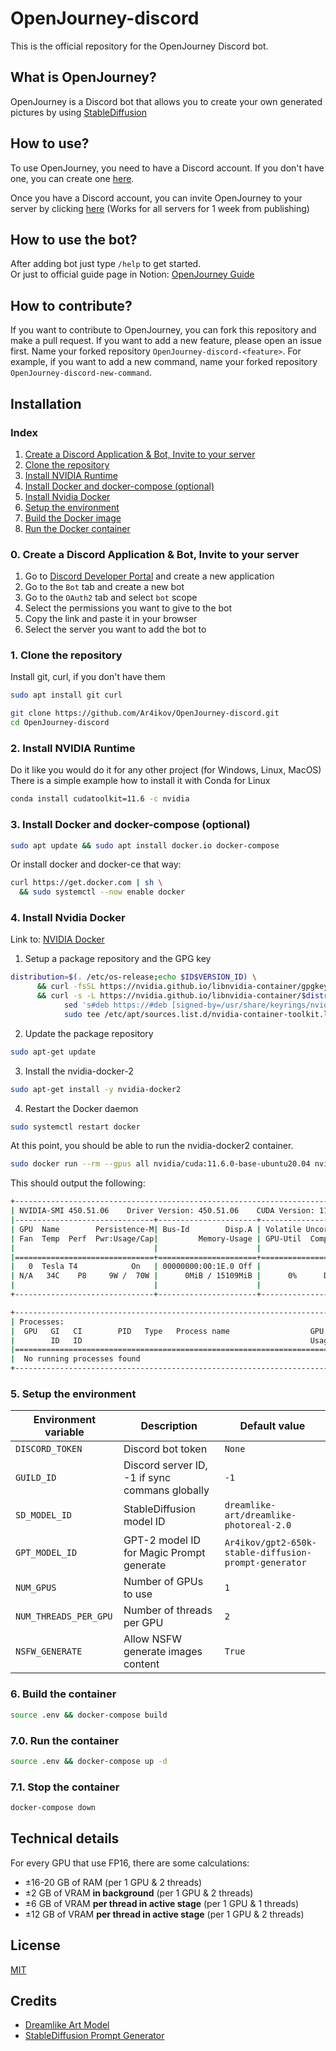 # OpenJourney-discord

This is the official repository for the OpenJourney Discord bot.

## What is OpenJourney?

OpenJourney is a Discord bot that allows you to create your own generated pictures by using [StableDiffusion](https://github.com/huggingface/diffusers)

## How to use?

To use OpenJourney, you need to have a Discord account. If you don't have one, you can create one [here](https://discord.com/register).

Once you have a Discord account, you can invite OpenJourney to your server by clicking [here](https://discord.com/oauth2/authorize?client_id=1057463364848209981&permissions=534723950656&scope=bot) (Works for all servers for 1 week from publishing)

## How to use the bot?

After adding bot just type `/help` to get started. <br>
Or just to official guide page in Notion: [OpenJourney Guide](https://button-aurora-7b8.notion.site/OpenJourney-Guide-05401d7a438e4e5cb2cbb241a15d6bdf)

## How to contribute?

If you want to contribute to OpenJourney, you can fork this repository and make a pull request. If you want to add a new feature, please open an issue first. Name your forked repository `OpenJourney-discord-<feature>`. For example, if you want to add a new command, name your forked repository `OpenJourney-discord-new-command`.

## Installation

### Index

1. [Create a Discord Application & Bot, Invite to your server](#1-create-a-discord-application--bot-invite-to-your-server)
2. [Clone the repository](#2-clone-the-repository)
3. [Install NVIDIA Runtime](#3-install-nvidia-runtime)
4. [Install Docker and docker-compose (optional)](#4-install-docker-and-docker-compose-optional)
5. [Install Nvidia Docker](#5-install-nvidia-docker)
6. [Setup the environment](#6-setup-the-environment)
7. [Build the Docker image](#7-build-the-docker-image)
8. [Run the Docker container](#8-run-the-docker-container)


### 0. Create a Discord Application & Bot, Invite to your server

1. Go to [Discord Developer Portal](https://discord.com/developers/applications) and create a new application
2. Go to the `Bot` tab and create a new bot
3. Go to the `OAuth2` tab and select `bot` scope
4. Select the permissions you want to give to the bot
5. Copy the link and paste it in your browser
6. Select the server you want to add the bot to

### 1. Clone the repository

Install git, curl, if you don't have them

```bash
sudo apt install git curl
```

```bash
git clone https://github.com/Ar4ikov/OpenJourney-discord.git
cd OpenJourney-discord
```

### 2. Install NVIDIA Runtime

Do it like you would do it for any other project (for Windows, Linux, MacOS) <br>
There is a simple example how to install it with Conda for Linux

```bash
conda install cudatoolkit=11.6 -c nvidia
```

### 3. Install Docker and docker-compose (optional)

```bash
sudo apt update && sudo apt install docker.io docker-compose
```

Or install docker and docker-ce that way:

```bash
curl https://get.docker.com | sh \
  && sudo systemctl --now enable docker
```

### 4. Install Nvidia Docker

Link to: [NVIDIA Docker](https://docs.nvidia.com/datacenter/cloud-native/container-toolkit/install-guide.html#setting-up-nvidia-container-toolkit)

1. Setup a package repository and the GPG key

```bash
distribution=$(. /etc/os-release;echo $ID$VERSION_ID) \
      && curl -fsSL https://nvidia.github.io/libnvidia-container/gpgkey | sudo gpg --dearmor -o /usr/share/keyrings/nvidia-container-toolkit-keyring.gpg \
      && curl -s -L https://nvidia.github.io/libnvidia-container/$distribution/libnvidia-container.list | \
            sed 's#deb https://#deb [signed-by=/usr/share/keyrings/nvidia-container-toolkit-keyring.gpg] https://#g' | \
            sudo tee /etc/apt/sources.list.d/nvidia-container-toolkit.list
```

2. Update the package repository

```bash
sudo apt-get update
```

3. Install the nvidia-docker-2

```bash
sudo apt-get install -y nvidia-docker2
```

4. Restart the Docker daemon

```bash
sudo systemctl restart docker
```

At this point, you should be able to run the nvidia-docker2 container.

```bash
sudo docker run --rm --gpus all nvidia/cuda:11.6.0-base-ubuntu20.04 nvidia-smi
```

This should output the following:

```bash
+-----------------------------------------------------------------------------+
| NVIDIA-SMI 450.51.06    Driver Version: 450.51.06    CUDA Version: 11.0     |
|-------------------------------+----------------------+----------------------+
| GPU  Name        Persistence-M| Bus-Id        Disp.A | Volatile Uncorr. ECC |
| Fan  Temp  Perf  Pwr:Usage/Cap|         Memory-Usage | GPU-Util  Compute M. |
|                               |                      |               MIG M. |
|===============================+======================+======================|
|   0  Tesla T4            On   | 00000000:00:1E.0 Off |                    0 |
| N/A   34C    P8     9W /  70W |      0MiB / 15109MiB |      0%      Default |
|                               |                      |                  N/A |
+-------------------------------+----------------------+----------------------+

+-----------------------------------------------------------------------------+
| Processes:                                                                  |
|  GPU   GI   CI        PID   Type   Process name                  GPU Memory |
|        ID   ID                                                   Usage      |
|=============================================================================|
|  No running processes found                                                 |
+-----------------------------------------------------------------------------+
```

### 5. Setup the environment

| Environment variable | Description | Default value |
| --- | --- | --- |
| `DISCORD_TOKEN` | Discord bot token | `None` |
| `GUILD_ID` | Discord server ID, -1 if sync commans globally | `-1` |
| `SD_MODEL_ID` | StableDiffusion model ID | `dreamlike-art/dreamlike-photoreal-2.0` |
| `GPT_MODEL_ID` | GPT-2 model ID for Magic Prompt generate | `Ar4ikov/gpt2-650k-stable-diffusion-prompt-generator` |
| `NUM_GPUS` | Number of GPUs to use | `1` |
| `NUM_THREADS_PER_GPU` | Number of threads per GPU | `2` |
| `NSFW_GENERATE` | Allow NSFW generate images content | `True` |

### 6. Build the container

```bash
source .env && docker-compose build
```

### 7.0. Run the container

```bash
source .env && docker-compose up -d
```

### 7.1. Stop the container

```bash
docker-compose down
```

## Technical details

For every GPU that use FP16, there are some calculations:
* ±16-20 GB of RAM (per 1 GPU & 2 threads)
* ±2 GB of VRAM **in background** (per 1 GPU & 2 threads)
* ±6 GB of VRAM **per thread in active stage** (per 1 GPU & 1 threads)
* ±12 GB of VRAM **per thread in active stage** (per 1 GPU & 2 threads)

## License

[MIT](https://choosealicense.com/licenses/mit/)

## Credits

* [Dreamlike Art Model](https://huggingface.co/dreamlike-art/dreamlike-photoreal-2.0)
* [StableDiffusion Prompt Generator](https://huggingface.co/Ar4ikov/gpt2-650k-stable-diffusion-prompt-generator)
